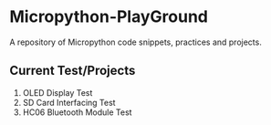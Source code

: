 # Micropython-PlayGround
 A repository of Micropython code snippets,  practices and projects.

 ## Current Test/Projects
   1. OLED Display Test
   2. SD Card Interfacing Test
   3. HC06 Bluetooth Module Test
